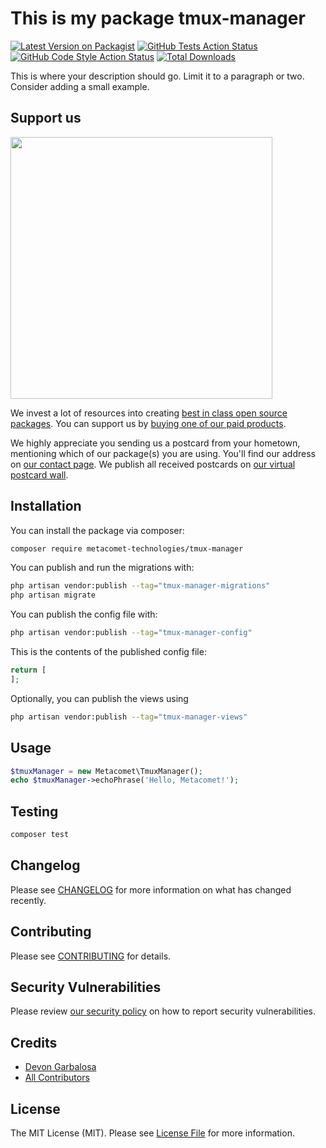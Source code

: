 # This is my package tmux-manager

[![Latest Version on Packagist](https://img.shields.io/packagist/v/metacomet-technologies/tmux-manager.svg?style=flat-square)](https://packagist.org/packages/metacomet-technologies/tmux-manager)
[![GitHub Tests Action Status](https://img.shields.io/github/actions/workflow/status/metacomet-technologies/tmux-manager/run-tests.yml?branch=main&label=tests&style=flat-square)](https://github.com/metacomet-technologies/tmux-manager/actions?query=workflow%3Arun-tests+branch%3Amain)
[![GitHub Code Style Action Status](https://img.shields.io/github/actions/workflow/status/metacomet-technologies/tmux-manager/fix-php-code-style-issues.yml?branch=main&label=code%20style&style=flat-square)](https://github.com/metacomet-technologies/tmux-manager/actions?query=workflow%3A"Fix+PHP+code+style+issues"+branch%3Amain)
[![Total Downloads](https://img.shields.io/packagist/dt/metacomet-technologies/tmux-manager.svg?style=flat-square)](https://packagist.org/packages/metacomet-technologies/tmux-manager)

This is where your description should go. Limit it to a paragraph or two. Consider adding a small example.

## Support us

[<img src="https://github-ads.s3.eu-central-1.amazonaws.com/tmux-manager.jpg?t=1" width="419px" />](https://spatie.be/github-ad-click/tmux-manager)

We invest a lot of resources into creating [best in class open source packages](https://spatie.be/open-source). You can support us by [buying one of our paid products](https://spatie.be/open-source/support-us).

We highly appreciate you sending us a postcard from your hometown, mentioning which of our package(s) you are using. You'll find our address on [our contact page](https://spatie.be/about-us). We publish all received postcards on [our virtual postcard wall](https://spatie.be/open-source/postcards).

## Installation

You can install the package via composer:

```bash
composer require metacomet-technologies/tmux-manager
```

You can publish and run the migrations with:

```bash
php artisan vendor:publish --tag="tmux-manager-migrations"
php artisan migrate
```

You can publish the config file with:

```bash
php artisan vendor:publish --tag="tmux-manager-config"
```

This is the contents of the published config file:

```php
return [
];
```

Optionally, you can publish the views using

```bash
php artisan vendor:publish --tag="tmux-manager-views"
```

## Usage

```php
$tmuxManager = new Metacomet\TmuxManager();
echo $tmuxManager->echoPhrase('Hello, Metacomet!');
```

## Testing

```bash
composer test
```

## Changelog

Please see [CHANGELOG](CHANGELOG.md) for more information on what has changed recently.

## Contributing

Please see [CONTRIBUTING](CONTRIBUTING.md) for details.

## Security Vulnerabilities

Please review [our security policy](../../security/policy) on how to report security vulnerabilities.

## Credits

- [Devon Garbalosa](https://github.com/DGarbs51)
- [All Contributors](../../contributors)

## License

The MIT License (MIT). Please see [License File](LICENSE.md) for more information.
